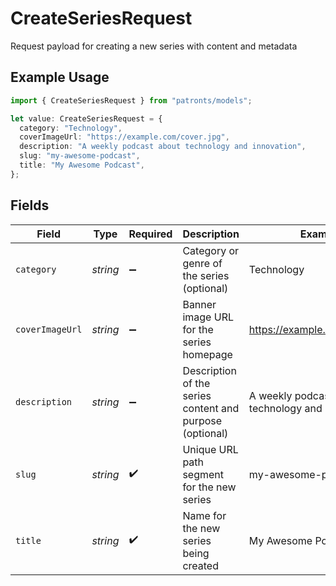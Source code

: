 # CreateSeriesRequest

Request payload for creating a new series with content and metadata

## Example Usage

```typescript
import { CreateSeriesRequest } from "patronts/models";

let value: CreateSeriesRequest = {
  category: "Technology",
  coverImageUrl: "https://example.com/cover.jpg",
  description: "A weekly podcast about technology and innovation",
  slug: "my-awesome-podcast",
  title: "My Awesome Podcast",
};
```

## Fields

| Field                                                    | Type                                                     | Required                                                 | Description                                              | Example                                                  |
| -------------------------------------------------------- | -------------------------------------------------------- | -------------------------------------------------------- | -------------------------------------------------------- | -------------------------------------------------------- |
| `category`                                               | *string*                                                 | :heavy_minus_sign:                                       | Category or genre of the series (optional)               | Technology                                               |
| `coverImageUrl`                                          | *string*                                                 | :heavy_minus_sign:                                       | Banner image URL for the series homepage                 | https://example.com/cover.jpg                            |
| `description`                                            | *string*                                                 | :heavy_minus_sign:                                       | Description of the series content and purpose (optional) | A weekly podcast about technology and innovation         |
| `slug`                                                   | *string*                                                 | :heavy_check_mark:                                       | Unique URL path segment for the new series               | my-awesome-podcast                                       |
| `title`                                                  | *string*                                                 | :heavy_check_mark:                                       | Name for the new series being created                    | My Awesome Podcast                                       |